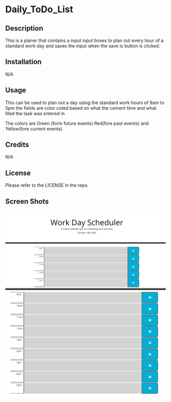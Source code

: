 # Daily_ToDo_List

## Description

This is a planer that contains a input input boxes to plan out every hour of a standard work day and saves the input when the save is button is clicked.

## Installation

N/A

## Usage

This can be used to plan out a day using the standard work hours of 9am to 5pm the fields are color coted based on what the cement time and what filed the task was entered in  

The colors are Green (form future events) Red(fore past events) and Yellow(fore current events)

## Credits

N/A

## License
Please refer to the LICENSE in the repo.

## Screen Shots
![Screenshot of site](.\assets\images\img2.png)
![Screenshot of site](.\assets\images\img1.png)
